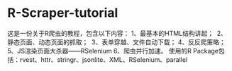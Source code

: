 # R-Scraper-tutorial
这是一份关于R爬虫的教程，包含以下内容：
  1、最基本的HTML结构讲起；
  2、静态页面、动态页面的抓取；
  3、表单穿越、文件自动下载；
  4、反反爬策略；
  5、JS渲染页面大杀器——RSelenium 
  6、爬虫并行加速。
使用的R Package包括：rvest、httr、stringr、jsonlite、XML、RSelenium、parallel
